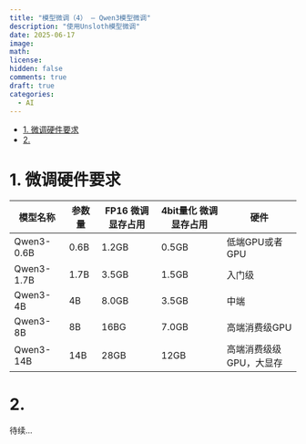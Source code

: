```yaml
---
title: "模型微调（4） — Qwen3模型微调"
description: "使用Unsloth模型微调"
date: 2025-06-17
image: 
math: 
license: 
hidden: false
comments: true
draft: true
categories:
  - AI
---
```




- [1. 微调硬件要求](#1-微调硬件要求)
- [2.](#2)



# 1. 微调硬件要求
|     模型名称     |     参数量     |     FP16 微调显存占用     |     4bit量化 微调显存占用     |        硬件         |
|-----------------|---------------|------------------------|-----------------------------|---------------------|
|Qwen3-0.6B       |0.6B           |1.2GB                   |0.5GB                        |低端GPU或者GPU        |
|Qwen3-1.7B       |1.7B           |3.5GB                   |1.5GB                        |入门级                |
|Qwen3-4B         |4B             |8.0GB                   |3.5GB                        |中端                  |  
|Qwen3-8B         |8B             |16BG                    |7.0GB                        |高端消费级GPU          |
|Qwen3-14B        |14B            |28GB                    |12GB                         |高端消费级级GPU，大显存  |


# 2. 
待续...


